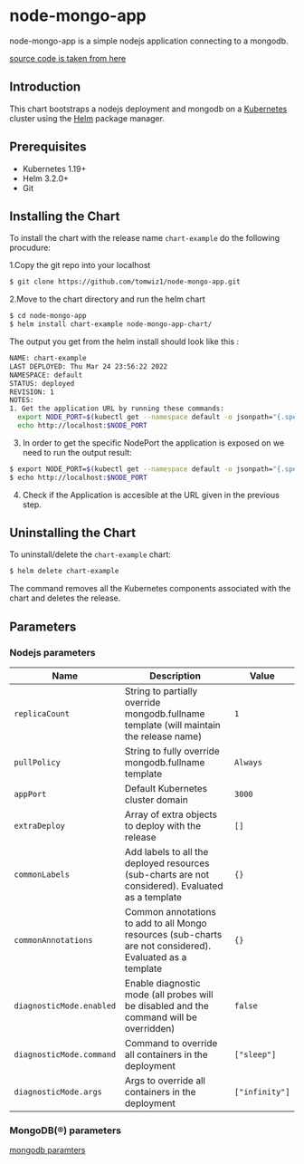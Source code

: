 <!--- app-name: node-mongo-app; -->

# node-mongo-app

node-mongo-app is a simple nodejs application connecting to a mongodb.

[source code is taken from here](https://github.com/bradtraversy/docker-node-mongo)
                           

## Introduction

This chart bootstraps a nodejs deployment and mongodb on a [Kubernetes](https://kubernetes.io) cluster using the [Helm](https://helm.sh) package manager.

## Prerequisites

- Kubernetes 1.19+
- Helm 3.2.0+
- Git 

## Installing the Chart

To install the chart with the release name `chart-example` do the following procudure:

1.Copy the git repo into your localhost

```bash
$ git clone https://github.com/tomwiz1/node-mongo-app.git
```

2.Move to the chart directory and run the helm chart

```bash
$ cd node-mongo-app
$ helm install chart-example node-mongo-app-chart/
```

The output you get from the helm install should look like this :
```bash
NAME: chart-example
LAST DEPLOYED: Thu Mar 24 23:56:22 2022
NAMESPACE: default
STATUS: deployed
REVISION: 1
NOTES:
1. Get the application URL by running these commands:
  export NODE_PORT=$(kubectl get --namespace default -o jsonpath="{.spec.ports[0].nodePort}" services chart-example-node-mongo-app-chart)
  echo http://localhost:$NODE_PORT
```

3. In order to get the specific NodePort the application is exposed on we need to run the output result:
```bash
$ export NODE_PORT=$(kubectl get --namespace default -o jsonpath="{.spec.ports[0].nodePort}" services chart-example-node-mongo-app-chart)
$ echo http://localhost:$NODE_PORT
```

4. Check if the Application is accesible at the URL given in the previous step. 


## Uninstalling the Chart

To uninstall/delete the `chart-example` chart:

```bash
$ helm delete chart-example
```

The command removes all the Kubernetes components associated with the chart and deletes the release.

## Parameters

### Nodejs parameters

| Name                     | Description                                                                                               | Value           |
| ------------------------ | --------------------------------------------------------------------------------------------------------- | --------------- |
| `replicaCount`           | String to partially override mongodb.fullname template (will maintain the release name)                   | `1`             |
| `pullPolicy`             | String to fully override mongodb.fullname template                                                        | `Always`            |
| `appPort`                | Default Kubernetes cluster domain                                                                         | `3000` |
| `extraDeploy`            | Array of extra objects to deploy with the release                                                         | `[]`            |
| `commonLabels`           | Add labels to all the deployed resources (sub-charts are not considered). Evaluated as a template         | `{}`            |
| `commonAnnotations`      | Common annotations to add to all Mongo resources (sub-charts are not considered). Evaluated as a template | `{}`            |
| `diagnosticMode.enabled` | Enable diagnostic mode (all probes will be disabled and the command will be overridden)                   | `false`         |
| `diagnosticMode.command` | Command to override all containers in the deployment                                                      | `["sleep"]`     |
| `diagnosticMode.args`    | Args to override all containers in the deployment                                                         | `["infinity"]`  |


### MongoDB(&reg;) parameters

[mongodb paramters](https://github.com/bitnami/charts/blob/master/bitnami/mongodb)
